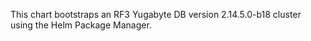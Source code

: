 This chart bootstraps an RF3 Yugabyte DB version 2.14.5.0-b18 cluster using the Helm Package Manager.
